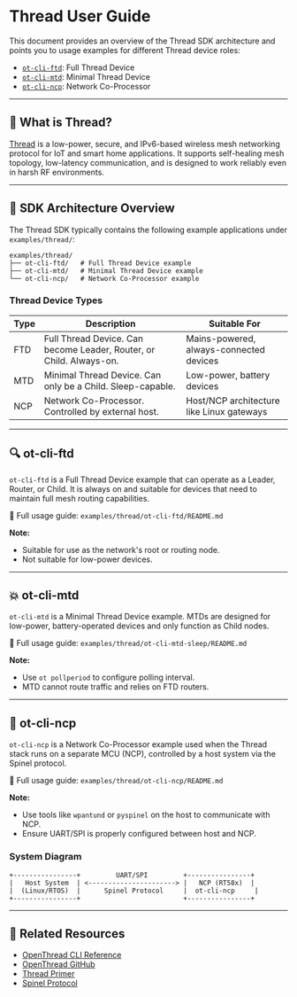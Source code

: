 # Thread User Guide

This document provides an overview of the Thread SDK architecture and points you to usage examples for different Thread device roles:

* [`ot-cli-ftd`](../../examples/thread/ot-cli-ftd): Full Thread Device
* [`ot-cli-mtd`](../../examples/thread/ot-cli-mtd-sleep): Minimal Thread Device
* [`ot-cli-ncp`](../../examples/thread/ot-cli-ncp): Network Co-Processor

---

## 📘 What is Thread?

[Thread](https://openthread.io/) is a low-power, secure, and IPv6-based wireless mesh networking protocol for IoT and smart home applications. It supports self-healing mesh topology, low-latency communication, and is designed to work reliably even in harsh RF environments.

---

## 🧱 SDK Architecture Overview

The Thread SDK typically contains the following example applications under `examples/thread/`:

```
examples/thread/
├── ot-cli-ftd/   # Full Thread Device example
├── ot-cli-mtd/   # Minimal Thread Device example
└── ot-cli-ncp/   # Network Co-Processor example
```

### Thread Device Types

| Type | Description                                                         | Suitable For                              |
| ---- | ------------------------------------------------------------------- | ----------------------------------------- |
| FTD  | Full Thread Device. Can become Leader, Router, or Child. Always-on. | Mains-powered, always-connected devices   |
| MTD  | Minimal Thread Device. Can only be a Child. Sleep-capable.          | Low-power, battery devices                |
| NCP  | Network Co-Processor. Controlled by external host.                  | Host/NCP architecture like Linux gateways |

---

## 🔍 ot-cli-ftd

`ot-cli-ftd` is a Full Thread Device example that can operate as a Leader, Router, or Child. It is always on and suitable for devices that need to maintain full mesh routing capabilities.

📄 Full usage guide: `examples/thread/ot-cli-ftd/README.md`

**Note:**

* Suitable for use as the network's root or routing node.
* Not suitable for low-power devices.

---

## 💥 ot-cli-mtd

`ot-cli-mtd` is a Minimal Thread Device example. MTDs are designed for low-power, battery-operated devices and only function as Child nodes.

📄 Full usage guide: `examples/thread/ot-cli-mtd-sleep/README.md`

**Note:**

* Use `ot pollperiod` to configure polling interval.
* MTD cannot route traffic and relies on FTD routers.

---

## 🔌 ot-cli-ncp

`ot-cli-ncp` is a Network Co-Processor example used when the Thread stack runs on a separate MCU (NCP), controlled by a host system via the Spinel protocol.

📄 Full usage guide: `examples/thread/ot-cli-ncp/README.md`

**Note:**

* Use tools like `wpantund` or `pyspinel` on the host to communicate with NCP.
* Ensure UART/SPI is properly configured between host and NCP.

### System Diagram

```
+----------------+         UART/SPI         +----------------+
|   Host System  | <----------------------> |   NCP (RT58x)  |
|  (Linux/RTOS)  |      Spinel Protocol     |  ot-cli-ncp     |
+----------------+                          +----------------+
```

---

## 📌 Related Resources

* [OpenThread CLI Reference](https://github.com/openthread/openthread/blob/main/src/cli/README.md)
* [OpenThread GitHub](https://github.com/openthread/openthread)
* [Thread Primer](https://openthread.io/guides/thread-primer)
* [Spinel Protocol](https://github.com/openthread/openthread/blob/main/src/lib/spinel)
